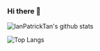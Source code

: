 ### Hi there 👋

<!--
**IanPatrickMTan/IanPatrickMTan** is a ✨ _special_ ✨ repository because its `README.md` (this file) appears on your GitHub profile.

Here are some ideas to get you started:

- 🔭 I’m currently working on ...
- 🌱 I’m currently learning ...
- 👯 I’m looking to collaborate on ...
- 🤔 I’m looking for help with ...
- 💬 Ask me about ...
- 📫 How to reach me: ...
- 😄 Pronouns: ...
- ⚡ Fun fact: ...
-->
![IanPatrickTan's github stats](https://github-readme-stats.vercel.app/api?username=IanPatrickTan&show_icons=true&theme=onedark)

![Top Langs](https://github-readme-stats.vercel.app/api/top-langs/?username=IanPatrickTan&show_icons=true&theme=onedark)
